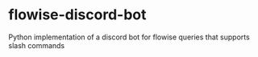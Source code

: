 # flowise-discord-bot
Python implementation of a discord bot for flowise queries that supports slash commands
